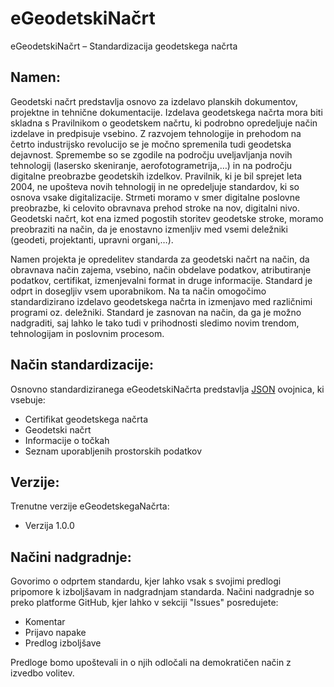 #  eGeodetskiNačrt

eGeodetskiNačrt – Standardizacija geodetskega načrta

## Namen:

Geodetski načrt predstavlja osnovo za izdelavo planskih dokumentov, projektne in tehnične dokumentacije. Izdelava geodetskega načrta mora biti skladna s Pravilnikom o geodetskem načrtu, ki podrobno opredeljuje način izdelave in predpisuje vsebino. Z razvojem tehnologije in prehodom na četrto industrijsko revolucijo se je močno spremenila tudi geodetska dejavnost. Spremembe so se zgodile na področju uveljavljanja novih tehnologij (lasersko skeniranje, aerofotogrametrija,…) in na področju digitalne preobrazbe geodetskih izdelkov. Pravilnik, ki je bil sprejet leta 2004, ne upošteva novih tehnologij in ne opredeljuje standardov, ki so osnova vsake digitalizacije. Strmeti moramo v smer digitalne poslovne preobrazbe, ki celovito obravnava prehod stroke na nov, digitalni nivo. Geodetski načrt, kot ena izmed pogostih storitev geodetske stroke, moramo preobraziti na način, da je enostavno izmenljiv med vsemi deležniki (geodeti, projektanti, upravni organi,…).

Namen projekta je opredelitev standarda za geodetski načrt na način, da obravnava način zajema, vsebino, način obdelave podatkov, atributiranje podatkov, certifikat, izmenjevalni format in druge informacije. Standard je odprt in dosegljiv vsem uporabnikom. Na ta način omogočimo standardizirano izdelavo geodetskega načrta in izmenjavo med različnimi programi oz. deležniki. Standard je zasnovan na način, da ga je možno nadgraditi, saj lahko le tako tudi v prihodnosti sledimo novim trendom, tehnologijam in poslovnim procesom.

## Način standardizacije:

Osnovno standardiziranega eGeodetskiNačrta predstavlja [JSON](https://en.wikipedia.org/wiki/JSON) ovojnica, ki vsebuje:

- Certifikat geodetskega načrta
- Geodetski načrt
- Informacije o točkah
- Seznam uporabljenih prostorskih podatkov

## Verzije:

Trenutne verzije eGeodetskegaNačrta:

- Verzija 1.0.0

## Načini nadgradnje:

Govorimo o odprtem standardu, kjer lahko vsak s svojimi predlogi pripomore k izboljšavam in nadgradnjam standarda. Načini nadgradnje so preko platforme GitHub, kjer lahko v sekciji "Issues" posredujete:

- Komentar
- Prijavo napake
- Predlog izboljšave

Predloge bomo upoštevali in o njih odločali na demokratičen način z izvedbo volitev.
